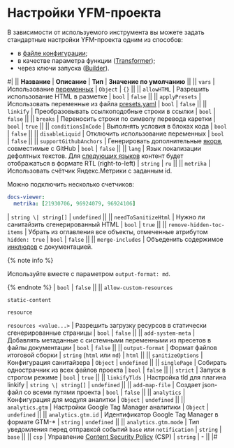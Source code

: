 # Настройки YFM-проекта

В зависимости от используемого инструмента вы можете задать стандартные настройки YFM-проекта одним из способов:
* в [файле конфигурации](./project/config.md);
* в качестве параметра функции ([Transformer](./tools/transform/settings.md));
* через ключи запуска ([Builder](./tools/docs/settings.md)).

#| 
|| **Название** | **Описание** | **Тип** | **Значение по умолчанию** ||
|| `vars` | Использование [переменных](./syntax/vars.md) | `Object` | `{}` ||
|| `allowHTML` | Разрешить использование HTML в разметке | `bool` | `false` ||
|| `applyPresets` | Использовать переменные из файла [presets.yaml](./project/presets.md) | `bool` | `false` || 
|| `linkify` | Преобразовывать ссылкоподобные строки в ссылки  | `bool` | `false` ||
|| `breaks` | Переносить строки по символу перевода каретки | `bool` | `true` ||
|| `conditionsInCode` | Выполнять условия в блоках кода | `bool` | `false` ||
|| `disableLiquid` | Отключить использование переменных | `bool` | `false` ||
|| `supportGithubAnchors` | Генерировать дополнительные [якоря](./syntax/base.md#headers), совместимые с GitHub | `bool` | `false` ||
|| `lang` | Язык локализации дефолтных текстов. 
Для [следующих языков](https://github.com/diplodoc-platform/client/blob/34a5139620874627cfdebe9be74902cf9d3961b1/src/constants.ts#L15) контент будет отображаться в формате RTL (right-to-left) | `string` | `ru` ||
||
`metrika`
|
Использовать счётчик Яндекс.Метрики с заданным id.

Можно подключить несколько счетчиков:

```yaml
docs-viewer:
  metrika: [21930706, 96924079, 96924106]
```
|
`string \| string[]`
|
`undefined`
||
|| `needToSanitizeHtml` | Нужно ли санитайзить сгенерированный HTML | `bool` | `true` ||
|| `remove-hidden-toc-items` | Убрать из оглавления все объекты, отмеченные атрибутом `hidden: true` | `bool` | `false` || 
||
`merge-includes`
|
Объеденить содержимое [инклюдов](./project/includes.md) с документацией.

{% note info %}

Используйте вместе с параметром `output-format: md`.

{% endnote %}
|
`bool`
|
`false`
||
||
`allow-custom-resources`

`static-content`

`resource`

`resources <value...>`
|
Разрешить загрузку ресурсов в статически сгенерированные страницы
|
`bool`
|
`false`
||
|| `add-system-meta` | Добавлять метаданные с системными переменными из пресетов в файлы документации | `bool` | `false` ||
|| `output-format` | Формат файлов итоговой сборки | `string` (`html` или `md`) | `html` ||
|| `sanitizeOptions` | Конфигурация санитайзера | `Object` | `undefined` ||
|| `singlePage` | Собирать однострачник из всех файлов проекта | `bool` | `false` ||
|| `strict` | Запуск в строгом режиме | `bool` | `true` ||
|| `linkifyTlds` | Настройка tld для плагина linkify | `string \| string[]` | `undefined` ||
|| `add-map-file` | Создает json-файл со всеми путями проекта | `bool` | `false` ||
|| `analytics` | Конфигурация для модуля аналитки | `Object` | `undefined` ||
|| `analytics.gtm` | Настройки Google Tag Manager аналитики | `Object` | `undefined` ||
|| `analytics.gtm.id` | Идентификатор Google Tag Manager в формате GTM-* | `string` | `undefined` ||
|| `analytics.gtm.mode` | Тип уведомления перед отправкой событий `base` или `notification` | `string` | `base` ||
|| `csp` | Управление [Content Security Policy](./guides/csp.md) (CSP) | `string` | - ||
|#
